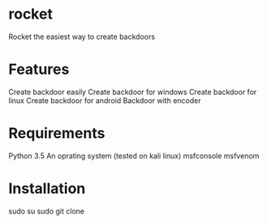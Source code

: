 # rocket
Rocket the easiest way to create backdoors

# Features
Create backdoor easily
Create backdoor for windows
Create backdoor for linux
Create backdoor for android
Backdoor with encoder

# Requirements
Python 3.5
An oprating system (tested on kali linux)
msfconsole
msfvenom

# Installation
sudo su
sudo git clone 
